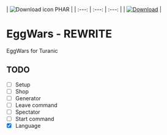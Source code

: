 
| ![Download icon](https://storage.googleapis.com/material-icons/external-assets/v4/icons/svg/ic_file_download_black_18px.svg) PHAR | 
| :---: | :---: | :---: |
| [![Download](https://img.shields.io/badge/download-latest-blue.svg)](https://genisyspro.github.io/GenisysPro/GenisysPro.phar) |


# EggWars - REWRITE
EggWars for Turanic

## TODO
- [ ] Setup
- [ ] Shop
- [ ] Generator
- [ ] Leave command
- [ ] Spectator
- [ ] Start command
- [x] Language
